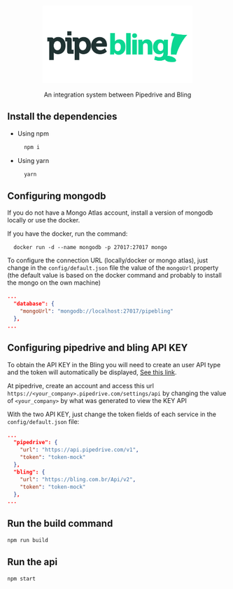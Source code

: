 <p align="center">
  <img height="178" src="docs/docs/favicon.png" />
  <p align="center">
    An integration system between Pipedrive and Bling
  </p>
</p>

## Install the dependencies
- Using npm
  ```bash
    npm i
  ```
- Using yarn
  ```bash
    yarn
  ```
## Configuring mongodb
If you do not have a Mongo Atlas account, install a version of mongodb locally or use the docker.

If you have the docker, run the command:
```
  docker run -d --name mongodb -p 27017:27017 mongo
```

To configure the connection URL (locally/docker or mongo atlas), just change in the  `config/default.json` file the value of the `mongoUrl` property (the default value is based on the docker command and probably to install the mongo on the own machine)
```json
...
  "database": {
    "mongoUrl": "mongodb://localhost:27017/pipebling"
  },
...
```
## Configuring pipedrive and bling API KEY
To obtain the API KEY in the Bling you will need to create an user API type and the token will automatically be displayed, [See this link](https://ajuda.bling.com.br/hc/pt-br/articles/360035558634-Usu%C3%A1rio-e-Usu%C3%A1rio-API).

At pipedrive, create an account and access this url `https://<your_company>.pipedrive.com/settings/api` by changing the value of `<your_company>` by what was generated to view the KEY API

With the two API KEY, just change the token fields of each service in the `config/default.json` file:
```json
...
  "pipedrive": {
    "url": "https://api.pipedrive.com/v1",
    "token": "token-mock"
  },
  "bling": {
    "url": "https://bling.com.br/Api/v2",
    "token": "token-mock"
  },
...
```

## Run the build command
```
npm run build
```

## Run the api
```
npm start
```
